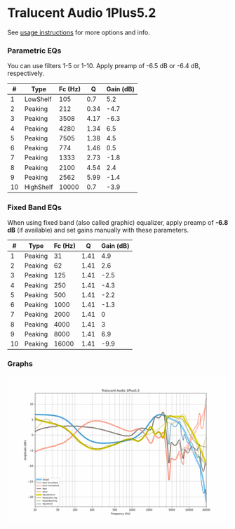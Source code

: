 # Tralucent Audio 1Plus5.2
See [usage instructions](https://github.com/jaakkopasanen/AutoEq#usage) for more options and info.

### Parametric EQs
You can use filters 1-5 or 1-10. Apply preamp of -6.5 dB or -6.4 dB, respectively.

|   # | Type      |   Fc (Hz) |    Q |   Gain (dB) |
|-----|-----------|-----------|------|-------------|
|   1 | LowShelf  |       105 | 0.7  |         5.2 |
|   2 | Peaking   |       212 | 0.34 |        -4.7 |
|   3 | Peaking   |      3508 | 4.17 |        -6.3 |
|   4 | Peaking   |      4280 | 1.34 |         6.5 |
|   5 | Peaking   |      7505 | 1.38 |         4.5 |
|   6 | Peaking   |       774 | 1.46 |         0.5 |
|   7 | Peaking   |      1333 | 2.73 |        -1.8 |
|   8 | Peaking   |      2100 | 4.54 |         2.4 |
|   9 | Peaking   |      2562 | 5.99 |        -1.4 |
|  10 | HighShelf |     10000 | 0.7  |        -3.9 |

### Fixed Band EQs
When using fixed band (also called graphic) equalizer, apply preamp of **-6.8 dB** (if available) and set gains manually with these parameters.

|   # | Type    |   Fc (Hz) |    Q |   Gain (dB) |
|-----|---------|-----------|------|-------------|
|   1 | Peaking |        31 | 1.41 |         4.9 |
|   2 | Peaking |        62 | 1.41 |         2.6 |
|   3 | Peaking |       125 | 1.41 |        -2.5 |
|   4 | Peaking |       250 | 1.41 |        -4.3 |
|   5 | Peaking |       500 | 1.41 |        -2.2 |
|   6 | Peaking |      1000 | 1.41 |        -1.3 |
|   7 | Peaking |      2000 | 1.41 |         0   |
|   8 | Peaking |      4000 | 1.41 |         3   |
|   9 | Peaking |      8000 | 1.41 |         6.9 |
|  10 | Peaking |     16000 | 1.41 |        -9.9 |

### Graphs
![](./Tralucent%20Audio%201Plus5.2.png)

